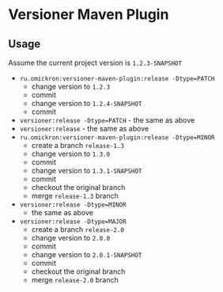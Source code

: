 # Versioner Maven Plugin

## Usage
Assume the current project version is `1.2.3-SNAPSHOT`

* `ru.omickron:versioner-maven-plugin:release -Dtype=PATCH`
  * change version to `1.2.3`
  * commit
  * change version to `1.2.4-SNAPSHOT`
  * commit
* `versioner:release -Dtype=PATCH` - the same as above
* `versioner:release` - the same as above
* `ru.omickron:versioner-maven-plugin:release -Dtype=MINOR`
  * create a branch `release-1.3`
  * change version to `1.3.0`
  * commit 
  * change version to `1.3.1-SNAPSHOT`
  * commit
  * checkout the original branch
  * merge `release-1.3` branch 
* `versioner:release -Dtype=MINOR`
  * the same as above
* `versioner:release -Dtype=MAJOR`
  * create a branch `release-2.0`
  * change version to `2.0.0`
  * commit 
  * change version to `2.0.1-SNAPSHOT`
  * commit 
  * checkout the original branch
  * merge `release-2.0` branch 
